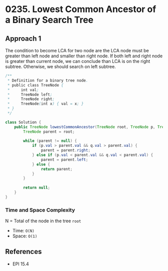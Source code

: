 # 0235. Lowest Common Ancestor of a Binary Search Tree

## Approach 1
The condition to become LCA for two node are the LCA node must be greater than left node and smaller than right node. If both left and right node is greater than current node, we can conclude than LCA is on the right subtree. Otherwise, we should search on left subtree.

```Java
/**
 * Definition for a binary tree node.
 * public class TreeNode {
 *     int val;
 *     TreeNode left;
 *     TreeNode right;
 *     TreeNode(int x) { val = x; }
 * }
 */

class Solution {
    public TreeNode lowestCommonAncestor(TreeNode root, TreeNode p, TreeNode q) {
        TreeNode parent = root;
        
        while (parent != null) {
            if (p.val > parent.val && q.val > parent.val) {
                parent = parent.right;
            } else if (p.val < parent.val && q.val < parent.val) {
                parent = parent.left;
            } else {
                return parent;
            }
        }
        
        return null;
    }
}
```

### Time and Space Complexity

N = Total of the node in the tree `root`
- Time: `O(N)`
- Space: `O(1)`

## References
- EPI 15.4